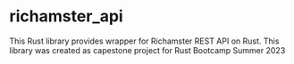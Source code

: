 # richamster_api

This Rust library provides wrapper for Richamster REST API on Rust. This library was created as capestone project for Rust Bootcamp Summer 2023
